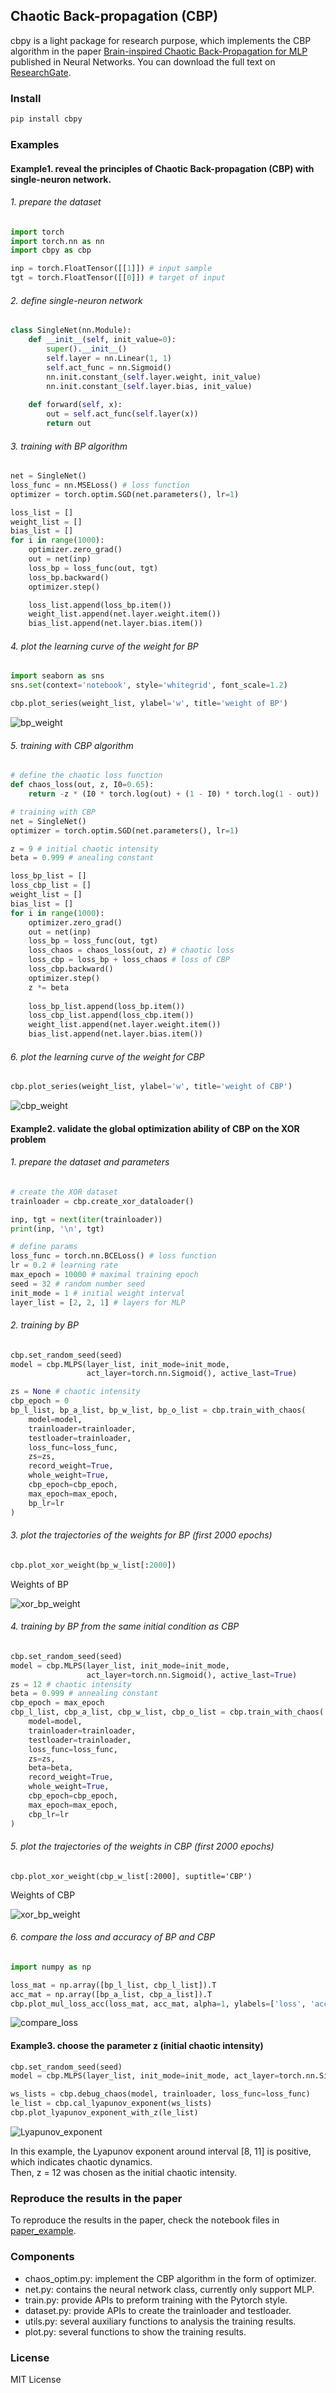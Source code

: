 ## Chaotic Back-propagation (CBP)
cbpy is a light package for research purpose, which implements the CBP algorithm in the paper [Brain-inspired Chaotic Back-Propagation for MLP](https://www.sciencedirect.com/science/article/abs/pii/S0893608022003045) published in Neural Networks. You can download the full text on [ResearchGate](https://www.researchgate.net/publication/362618836_Brain-inspired_chaotic_backpropagation_for_MLP).

### Install
```bash
pip install cbpy
```

### Examples
#### Example1. reveal the principles of Chaotic Back-propagation (CBP) with single-neuron network.
###### 1. prepare the dataset
```python
import torch
import torch.nn as nn
import cbpy as cbp

inp = torch.FloatTensor([[1]]) # input sample
tgt = torch.FloatTensor([[0]]) # target of input
```
###### 2. define single-neuron network
```python
class SingleNet(nn.Module):
    def __init__(self, init_value=0):
        super().__init__()
        self.layer = nn.Linear(1, 1)
        self.act_func = nn.Sigmoid()
        nn.init.constant_(self.layer.weight, init_value)
        nn.init.constant_(self.layer.bias, init_value)
        
    def forward(self, x):
        out = self.act_func(self.layer(x))
        return out
```
###### 3. training with BP algorithm
```python
net = SingleNet()
loss_func = nn.MSELoss() # loss function
optimizer = torch.optim.SGD(net.parameters(), lr=1)

loss_list = []
weight_list = []
bias_list = []
for i in range(1000):
    optimizer.zero_grad()
    out = net(inp)
    loss_bp = loss_func(out, tgt)
    loss_bp.backward()
    optimizer.step()

    loss_list.append(loss_bp.item())
    weight_list.append(net.layer.weight.item())
    bias_list.append(net.layer.bias.item())
```
###### 4. plot the learning curve of the weight for BP
```python
import seaborn as sns
sns.set(context='notebook', style='whitegrid', font_scale=1.2)

cbp.plot_series(weight_list, ylabel='w', title='weight of BP')
```
![bp_weight](https://github.com/PengTao-HUST/CBP/blob/master/figures/bp_weight.png?raw=true)

###### 5. training with CBP algorithm
```python
# define the chaotic loss function
def chaos_loss(out, z, I0=0.65):
    return -z * (I0 * torch.log(out) + (1 - I0) * torch.log(1 - out))

# training with CBP
net = SingleNet()
optimizer = torch.optim.SGD(net.parameters(), lr=1)

z = 9 # initial chaotic intensity
beta = 0.999 # anealing constant

loss_bp_list = []
loss_cbp_list = []
weight_list = []
bias_list = []
for i in range(1000):
    optimizer.zero_grad()
    out = net(inp)
    loss_bp = loss_func(out, tgt)
    loss_chaos = chaos_loss(out, z) # chaotic loss
    loss_cbp = loss_bp + loss_chaos # loss of CBP
    loss_cbp.backward()
    optimizer.step()
    z *= beta
    
    loss_bp_list.append(loss_bp.item())
    loss_cbp_list.append(loss_cbp.item())
    weight_list.append(net.layer.weight.item())
    bias_list.append(net.layer.bias.item())
``` 
###### 6. plot the learning curve of the weight for CBP
```python
cbp.plot_series(weight_list, ylabel='w', title='weight of CBP')
```
![cbp_weight](https://github.com/PengTao-HUST/CBP/blob/master/figures/cbp_weight.png?raw=true)

#### Example2. validate the global optimization ability of CBP on the XOR problem
###### 1. prepare the dataset and parameters
```python
# create the XOR dataset
trainloader = cbp.create_xor_dataloader()

inp, tgt = next(iter(trainloader))
print(inp, '\n', tgt)

# define params
loss_func = torch.nn.BCELoss() # loss function
lr = 0.2 # learning rate
max_epoch = 10000 # maximal training epoch
seed = 32 # random number seed
init_mode = 1 # initial weight interval
layer_list = [2, 2, 1] # layers for MLP
```

###### 2. training by BP
```python
cbp.set_random_seed(seed)
model = cbp.MLPS(layer_list, init_mode=init_mode, 
                 act_layer=torch.nn.Sigmoid(), active_last=True)

zs = None # chaotic intensity
cbp_epoch = 0
bp_l_list, bp_a_list, bp_w_list, bp_o_list = cbp.train_with_chaos(
    model=model,
    trainloader=trainloader,
    testloader=trainloader,
    loss_func=loss_func,
    zs=zs,
    record_weight=True,
    whole_weight=True,
    cbp_epoch=cbp_epoch,
    max_epoch=max_epoch,
    bp_lr=lr
)
```

###### 3. plot the trajectories of the weights for BP (first 2000 epochs)
```python
cbp.plot_xor_weight(bp_w_list[:2000])
```
Weights of BP

![xor_bp_weight](https://github.com/PengTao-HUST/CBP/blob/master/figures/bp_xor_weight_example.png?raw=true)

###### 4. training by BP from the same initial condition as CBP
```python
cbp.set_random_seed(seed)
model = cbp.MLPS(layer_list, init_mode=init_mode, 
                 act_layer=torch.nn.Sigmoid(), active_last=True)
zs = 12 # chaotic intensity
beta = 0.999 # annealing constant
cbp_epoch = max_epoch
cbp_l_list, cbp_a_list, cbp_w_list, cbp_o_list = cbp.train_with_chaos(
    model=model,
    trainloader=trainloader,
    testloader=trainloader,
    loss_func=loss_func,
    zs=zs,
    beta=beta,
    record_weight=True,
    whole_weight=True,
    cbp_epoch=cbp_epoch,
    max_epoch=max_epoch,
    cbp_lr=lr
)
```

###### 5. plot the trajectories of the weights in CBP (first 2000 epochs)
```
cbp.plot_xor_weight(cbp_w_list[:2000], suptitle='CBP')
```
Weights of CBP

![xor_bp_weight](https://github.com/PengTao-HUST/CBP/blob/master/figures/cbp_xor_weight_example.png?raw=true)

###### 6. compare the loss and accuracy of BP and CBP
```python
import numpy as np

loss_mat = np.array([bp_l_list, cbp_l_list]).T
acc_mat = np.array([bp_a_list, cbp_a_list]).T
cbp.plot_mul_loss_acc(loss_mat, acc_mat, alpha=1, ylabels=['loss', 'acc'])
```
![compare_loss](https://github.com/PengTao-HUST/CBP/blob/master/figures/comp_bp_cbp_loss_acc.png?raw=true)

#### Example3. choose the parameter z (initial chaotic intensity)
```python
cbp.set_random_seed(seed)
model = cbp.MLPS(layer_list, init_mode=init_mode, act_layer=torch.nn.Sigmoid(), active_last=True)

ws_lists = cbp.debug_chaos(model, trainloader, loss_func=loss_func)
le_list = cbp.cal_lyapunov_exponent(ws_lists)
cbp.plot_lyapunov_exponent_with_z(le_list)
```
![Lyapunov_exponent](https://github.com/PengTao-HUST/CBP/blob/master/figures/xor_w1_lyapunov_exponent_with_z.png?raw=true)

In this example, the Lyapunov exponent around interval [8, 11] is positive, which indicates chaotic dynamics.  
Then, z = 12 was chosen as the initial chaotic intensity.

### Reproduce the results in the paper
To reproduce the results in the paper, check the notebook files in [paper_example](https://github.com/PengTao-HUST/CBP/tree/master/paper_example).

### Components
- chaos_optim.py: implement the CBP algorithm in the form of optimizer.
- net.py: contains the neural network class, currently only support MLP.
- train.py: provide APIs to preform training with the Pytorch style.
- dataset.py: provide APIs to create the trainloader and testloader.
- utils.py: several auxiliary functions to analysis the training results.
- plot.py: several functions to show the training results.

### License
MIT License